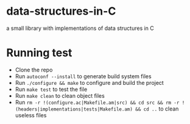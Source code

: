# data-structures-in-C
a small library with implementations of data structures in C

# Running test
* Clone the repo
* Run `autoconf --install` to generate build system files
* Run `./configure && make` to configure and build the project
* Run `make test` to test the file
* Run `make clean` to clean object files
* Run `rm -r !(configure.ac|Makefile.am|src) && cd src && rm -r !(headers|implementations|tests|Makefile.am) && cd ..` to clean useless files
